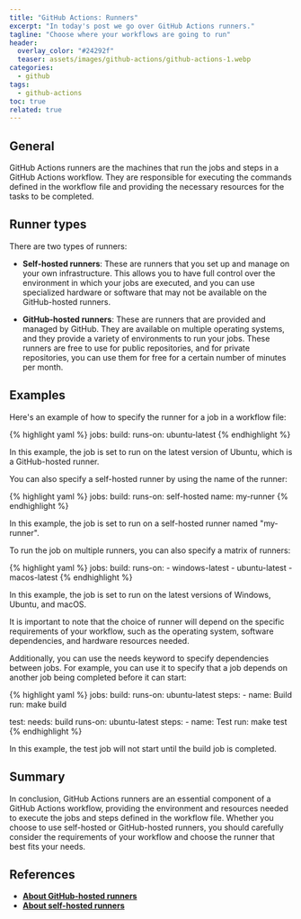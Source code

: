 ```yaml
---
title: "GitHub Actions: Runners"
excerpt: "In today's post we go over GitHub Actions runners."
tagline: "Choose where your workflows are going to run"
header:
  overlay_color: "#24292f"
  teaser: assets/images/github-actions/github-actions-1.webp
categories:
  - github
tags:
  - github-actions
toc: true
related: true
---
```


## General

GitHub Actions runners are the machines that run the jobs and steps in a GitHub Actions workflow. They are responsible for executing the commands defined in the workflow file and providing the necessary resources for the tasks to be completed.

## Runner types

There are two types of runners:

- **Self-hosted runners**: These are runners that you set up and manage on your own infrastructure. This allows you to have full control over the environment in which your jobs are executed, and you can use specialized hardware or software that may not be available on the GitHub-hosted runners.

- **GitHub-hosted runners**: These are runners that are provided and managed by GitHub. They are available on multiple operating systems, and they provide a variety of environments to run your jobs. These runners are free to use for public repositories, and for private repositories, you can use them for free for a certain number of minutes per month.

## Examples

Here's an example of how to specify the runner for a job in a workflow file:

{% highlight yaml %}
jobs:
  build:
    runs-on: ubuntu-latest
{% endhighlight %}

In this example, the job is set to run on the latest version of Ubuntu, which is a GitHub-hosted runner.

You can also specify a self-hosted runner by using the name of the runner:

{% highlight yaml %}
jobs:
  build:
    runs-on: self-hosted
    name: my-runner
{% endhighlight %}

In this example, the job is set to run on a self-hosted runner named "my-runner".

To run the job on multiple runners, you can also specify a matrix of runners:

{% highlight yaml %}
jobs:
  build:
    runs-on:
      - windows-latest
      - ubuntu-latest
      - macos-latest
{% endhighlight %}

In this example, the job is set to run on the latest versions of Windows, Ubuntu, and macOS.

It is important to note that the choice of runner will depend on the specific requirements of your workflow, such as the operating system, software dependencies, and hardware resources needed.

Additionally, you can use the needs keyword to specify dependencies between jobs. For example, you can use it to specify that a job depends on another job being completed before it can start:

{% highlight yaml %}
jobs:
  build:
    runs-on: ubuntu-latest
    steps:
    - name: Build
      run: make build

  test:
    needs: build
    runs-on: ubuntu-latest
    steps:
    - name: Test
      run: make test
{% endhighlight %}

In this example, the test job will not start until the build job is completed.

## Summary

In conclusion, GitHub Actions runners are an essential component of a GitHub Actions workflow, providing the environment and resources needed to execute the jobs and steps defined in the workflow file. Whether you choose to use self-hosted or GitHub-hosted runners, you should carefully consider the requirements of your workflow and choose the runner that best fits your needs.

## References

- [**About GitHub-hosted runners**](https://docs.github.com/en/actions/using-github-hosted-runners/about-github-hosted-runners)
- [**About self-hosted runners**](https://docs.github.com/en/actions/hosting-your-own-runners/about-self-hosted-runners)
